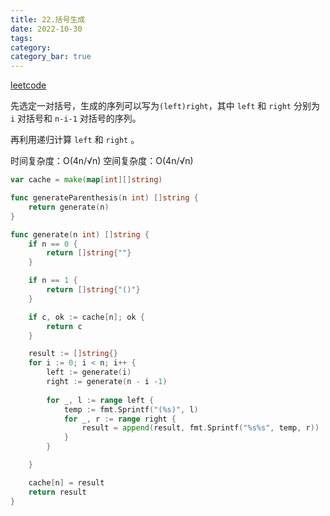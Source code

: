 ```yaml
---
title: 22.括号生成
date: 2022-10-30
tags:
category: 
category_bar: true
---
```


[leetcode](https://leetcode.cn/problems/generate-parentheses/submissions/)

先选定一对括号，生成的序列可以写为`(left)right`，其中 `left` 和 `right` 分别为 `i` 对括号和 `n-i-1` 对括号的序列。

再利用递归计算 `left` 和 `right` 。

时间复杂度：O(4n/√n)
空间复杂度：O(4n/√n)
<!-- more -->
```Go
var cache = make(map[int][]string)

func generateParenthesis(n int) []string {
    return generate(n)
}

func generate(n int) []string {
    if n == 0 {
        return []string{""}
    }

    if n == 1 {
        return []string{"()"}
    }

    if c, ok := cache[n]; ok {
        return c
    }

    result := []string{}
    for i := 0; i < n; i++ {
        left := generate(i)
        right := generate(n - i -1)
        
        for _, l := range left {
            temp := fmt.Sprintf("(%s)", l)
            for _, r := range right {
                result = append(result, fmt.Sprintf("%s%s", temp, r))
            }
        }

    }

    cache[n] = result
    return result
}
```
